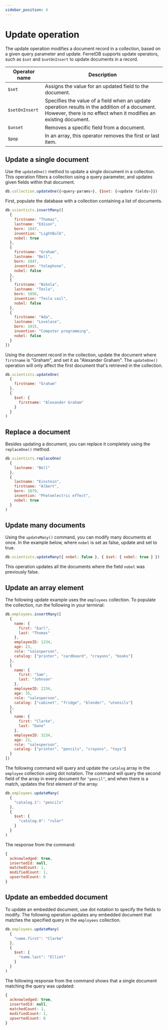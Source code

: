 ```yaml
---
sidebar_position: 4
---
```


# Update operation

The update operation modifies a document record in a collection, based on a given query parameter and update.
FerretDB supports update operators, such as `$set` and `$setOnInsert` to update documents in a record.

| Operator name  | Description                                                                                                                                                       |
| -------------- | ----------------------------------------------------------------------------------------------------------------------------------------------------------------- |
| `$set`         | Assigns the value for an updated field to the document.                                                                                                           |
| `$setOnInsert` | Specifies the value of a field when an update operation results in the addition of a document. However, there is no effect when it modifies an existing document. |
| `$unset`       | Removes a specific field from a document.                                                                                                                         |
| `$pop`         | In an array, this operator removes the first or last item.                                                                                                        |

## Update a single document

Use the `updateOne()` method to update a single document in a collection.
This operation filters a collection using a query parameter, and updates given fields within that document.

```js
db.collection.updateOne({<query-params>}, {$set: {<update fields>}})
```

First, populate the database with a collection containing a list of documents.

```js
db.scientists.insertMany([
  {
    firstname: "Thomas",
    lastname: "Edison",
    born: 1847,
    invention: "LightBulb",
    nobel: true
  },
  {
    firstname: "Graham",
    lastname: "Bell",
    born: 1847,
    invention: "telephone",
    nobel: false
  },
  {
    firstname: "Nikola",
    lastname: "Tesla",
    born: 1856,
    invention: "Tesla coil",
    nobel: false
  },
  {
    firstname: "Ada",
    lastname: "Lovelace",
    born: 1815,
    invention: "Computer programming",
    nobel: false
  }
])
```

Using the document record in the collection, update the document where `firstname` is "Graham", and set it as "Alexander Graham".
The `updateOne()` operation will only affect the first document that's retrieved in the collection.

```js
db.scientists.updateOne(
  {
    firstname: "Graham"
  },
  {
    $set: {
      firstname: "Alexander Graham"
    }
  }
)
```

## Replace a document

Besides updating a document, you can replace it completely using the `replaceOne()` method.

```js
db.scientists.replaceOne(
  {
    lastname: "Bell"
  },
  {
    lastname: "Einstein",
    firstname: "Albert",
    born: 1879,
    invention: "Photoelectric effect",
    nobel: true
  }
)
```

## Update many documents

Using the `updateMany()` command, you can modify many documents at once.
In the example below, where `nobel` is set as false, update and set to true.

```js
db.scientists.updateMany({ nobel: false }, { $set: { nobel: true } })
```

This operation updates all the documents where the field `nobel` was previously false.

## Update an array element

The following update example uses the `employees` collection.
To populate the collection, run the following in your terminal:

```js
db.employees.insertMany([
  {
    name: {
      first: "Earl",
      last: "Thomas"
    },
    employeeID: 1234,
    age: 23,
    role: "salesperson",
    catalog: ["printer", "cardboard", "crayons", "books"]
  },
  {
    name: {
      first: "Sam",
      last: "Johnson"
    },
    employeeID: 2234,
    age: 35,
    role: "salesperson",
    catalog: ["cabinet", "fridge", "blender", "utensils"]
  },
  {
    name: {
      first: "Clarke",
      last: "Dane"
    },
    employeeID: 3234,
    age: 21,
    role: "salesperson",
    catalog: ["printer", "pencils", "crayons", "toys"]
  }
])
```

The following command will query and update the `catalog` array in the `employee` collection using dot notation.
The command will query the second field of the array in every document for `"pencil"`, and when there is a match, updates the first element of the array.

```js
db.employees.updateMany(
  {
    "catalog.1": "pencils"
  },
  {
    $set: {
      "catalog.0": "ruler"
    }
  }
)
```

The response from the command:

```js
{
  acknowledged: true,
  insertedId: null,
  matchedCount: 1,
  modifiedCount: 1,
  upsertedCount: 0
}
```

## Update an embedded document

To update an embedded document, use dot notation to specify the fields to modify.
The following operation updates any embedded document that matches the specified query in the `employees` collection.

```js
db.employees.updateMany(
  {
    "name.first": "Clarke"
  },
  {
    $set: {
      "name.last": "Elliot"
    }
  }
)
```

The following response from the command shows that a single document matching the query was updated:

```js
{
  acknowledged: true,
  insertedId: null,
  matchedCount: 1,
  modifiedCount: 1,
  upsertedCount: 0
}
```
